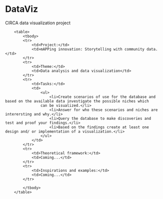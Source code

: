 DataViz
=======

CIRCA data visualization project

        <table>
            <tbody>
            <tr>
                <td>Project:</td>
                <td>mAPPing innovation: Storytelling with community data.</td>
            </tr>
            <tr>
                <td>Theme:</td>
                <td>Data analysis and data visualization</td>
            </tr>
            <tr>
                <td>Tasks:</td>
                <td>
                    <ul>
                        <li>Create scenarios of use for the database and based on the available data investigate the possible niches which
                    can be visualized.</li>
                        <li>Answer for who these scenarios and niches are interersting and why.</li>
                        <li>Query the database to make discoveries and test and proof your findings.</li>
                        <li>Based on the findings create at least one design and/ or implementation of a visualization.</li>
                    </ul>
                </td>
            </tr>
            <tr>
                <td>Theoretical framework:</td>
                <td>Coming...</td>
            </tr>
            <tr>
                <td>Inspirations and examples:</td>
                <td>Coming...</td>
            </tr>

            </tbody>
        </table>